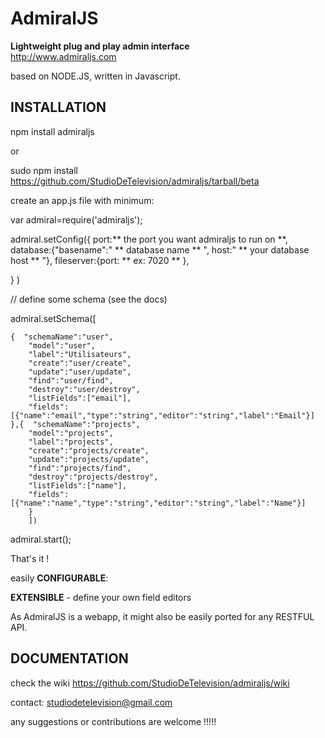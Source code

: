 AdmiralJS
===========
**Lightweight plug and play admin interface**  
http://www.admiraljs.com

based on NODE.JS, written in Javascript.

## INSTALLATION


npm install admiraljs

or

sudo npm install https://github.com/StudioDeTelevision/admiraljs/tarball/beta

create an app.js file with minimum:

var admiral=require('admiraljs');

admiral.setConfig({
	port:** the port you want admiraljs to run on **,
	database:{"basename":" ** database name ** ",
		      host:" ** your database host ** "},
	fileserver:{port: ** ex: 7020 ** },

}
)

// define some schema (see the docs)

admiral.setSchema([

	{  "schemaName":"user",
	    "model":"user",
		"label":"Utilisateurs",
		"create":"user/create",
		"update":"user/update",
		"find":"user/find",
		"destroy":"user/destroy",
		"listFields":["email"],
		"fields":[{"name":"email","type":"string","editor":"string","label":"Email"}]
	},{  "schemaName":"projects",
		"model":"projects",
		"label":"projects",
		"create":"projects/create",
		"update":"projects/update",
		"find":"projects/find",
		"destroy":"projects/destroy",
		"listFields":["name"],
		"fields":[{"name":"name","type":"string","editor":"string","label":"Name"}]
		}
		])

admiral.start();

That's it !

easily **CONFIGURABLE**:  
  
**EXTENSIBLE** - define your own field editors  

As AdmiralJS is a webapp, it might also be easily ported for any RESTFUL API.


## DOCUMENTATION
check the wiki
https://github.com/StudioDeTelevision/admiraljs/wiki

contact: studiodetelevision@gmail.com  

any suggestions or contributions are welcome !!!!!   
